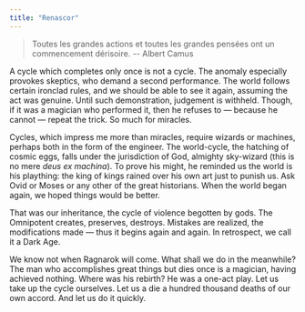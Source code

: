 ```yaml
---
title: "Renascor"
---
```



> Toutes les grandes actions et toutes les grandes pensées ont un commencement dérisoire. -- Albert Camus

A cycle which completes only once is not a cycle. The anomaly especially provokes skeptics, who demand a second performance. The world follows certain ironclad rules, and we should be able to see it again, assuming the act was genuine. Until such demonstration, judgement is withheld. Though, if it was a magician who performed it, then he refuses to — because he cannot — repeat the trick. So much for miracles.

Cycles, which impress me more than miracles, require wizards or machines, perhaps both in the form of the engineer. The world-cycle, the hatching of cosmic eggs, falls under the jurisdiction of God, almighty sky-wizard (this is no mere _deus ex machina_). To prove his might, he reminded us the world is his plaything: the king of kings rained over his own art just to punish us. Ask Ovid or Moses or any other of the great historians. When the world began again, we hoped things would be better.

That was our inheritance, the cycle of violence begotten by gods. The Omnipotent creates, preserves, destroys. Mistakes are realized, the modifications made — thus it begins again and again. In retrospect, we call it a Dark Age.

We know not when Ragnarok will come. What shall we do in the meanwhile? The man who accomplishes great things but dies once is a magician, having achieved nothing. Where was his rebirth? He was a one-act play. Let us take up the cycle ourselves. Let us a die a hundred thousand deaths of our own accord. And let us do it quickly.